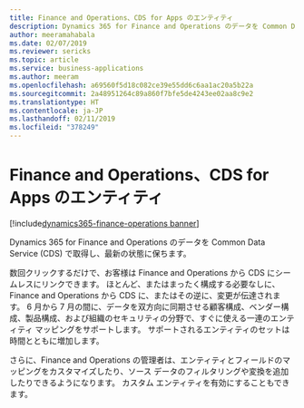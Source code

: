 ```yaml
---
title: Finance and Operations、CDS for Apps のエンティティ
description: Dynamics 365 for Finance and Operations のデータを Common Data Service (CDS) で取得し、最新の状態に保ちます。
author: meeramahabala
ms.date: 02/07/2019
ms.reviewer: sericks
ms.topic: article
ms.service: business-applications
ms.author: meeram
ms.openlocfilehash: a69560f5d18c082ce39e55dd6c6aa1ac20a5b22a
ms.sourcegitcommit: 2a48951264c89a860f7bfe5de4243ee02aa8c9e2
ms.translationtype: HT
ms.contentlocale: ja-JP
ms.lasthandoff: 02/11/2019
ms.locfileid: "378249"
---
```

# <a name="finance-and-operations-entities-in-cds-for-apps"></a>Finance and Operations、CDS for Apps のエンティティ
[!include[dynamics365-finance-operations banner](../includes/dynamics365-finance-operations.md)]



Dynamics 365 for Finance and Operations のデータを Common Data Service (CDS) で取得し、最新の状態に保ちます。

数回クリックするだけで、お客様は Finance and Operations から CDS にシームレスにリンクできます。 ほとんど、またはまったく構成する必要なしに、Finance and Operations から CDS に、またはその逆に、変更が伝達されます。 6 月から 7 月の間に、データを双方向に同期させる顧客構成、ベンダー構成、製品構成、および組織のセキュリティの分野で、すぐに使える一連のエンティティ マッピングをサポートします。 サポートされるエンティティのセットは時間とともに増加します。

さらに、Finance and Operations の管理者は、エンティティとフィールドのマッピングをカスタマイズしたり、ソース データのフィルタリングや変換を追加したりできるようになります。 カスタム エンティティを有効にすることもできます。
